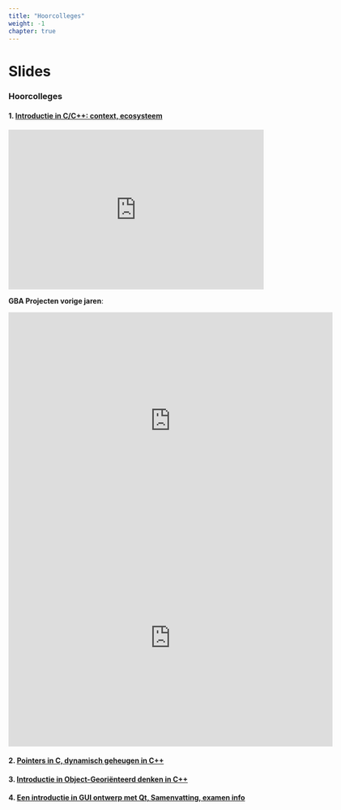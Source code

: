 ```yaml
---
title: "Hoorcolleges"
weight: -1
chapter: true
---
```


# Slides

### Hoorcolleges

#### 1. [Introductie in C/C++: context, ecosysteem](/hoorcolleges/slides-1/)

<div style="position: relative; padding-bottom: 62.5%; height: 0;"><iframe src="https://www.loom.com/embed/c81929c12682431aa40e1df6c999d47e" frameborder="0" webkitallowfullscreen mozallowfullscreen allowfullscreen style="position: absolute; top: 0; left: 0; width: 100%; height: 100%;"></iframe></div>

**GBA Projecten vorige jaren**:

<iframe title="vimeo-player" src="https://player.vimeo.com/video/392922578" width="640" height="428" frameborder="0" allowfullscreen></iframe>

<iframe title="vimeo-player" src="https://player.vimeo.com/video/314203871" width="640" height="428" frameborder="0" allowfullscreen></iframe>


#### 2. [Pointers in C, dynamisch geheugen in C++](/hoorcolleges/slides-2/)

#### 3. [Introductie in Object-Georiënteerd denken in C++](/hoorcolleges/slides-3/)


#### 4. [Een introductie in GUI ontwerp met Qt, Samenvatting, examen info](/hoorcolleges/slides-4)

